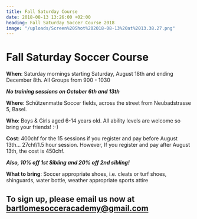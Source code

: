 ```yaml
---
title: Fall Saturday Course
date: 2018-08-13 13:26:00 +02:00
heading: Fall Saturday Soccer Course 2018
image: "/uploads/Screen%20Shot%202018-08-13%20at%2013.38.27.png"
---
```


# **Fall Saturday Soccer Course**

**When**: Saturday mornings starting Saturday, August 18th and ending December 8th. All Groups from 900 - 1030

***No training sessions on October 6th and 13th***

**Where**: Schützenmatte Soccer fields, across the street from Neubadstrasse 5, Basel.

**Who**: Boys & Girls aged 6-14 years old. All ability levels are welcome so bring your friends! :-)

**Cost**: 400chf for the 15 sessions if you register and pay before August 13th... 27chf/1.5 hour session. However, If you register and pay after August 13th, the cost is 450chf.

***Also, 10% off 1st Sibling and 20% off 2nd sibling!***

**What to bring**: Soccer appropriate shoes, i.e. cleats or turf shoes, shinguards, water bottle, weather appropriate sports attire

## To sign up, please email us now at bartlomesocceracademy@gmail.com